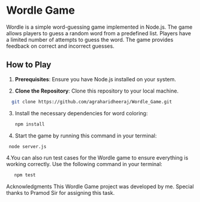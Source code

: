 
# Wordle Game

Wordle is a simple word-guessing game implemented in Node.js. The game allows players to guess a random word from a predefined list. Players have a limited number of attempts to guess the word. The game provides feedback on correct and incorrect guesses.

## How to Play

1. **Prerequisites**: Ensure you have Node.js installed on your system.

2. **Clone the Repository**: Clone this repository to your local machine.

 ```bash
   git clone https://github.com/agraharidheeraj/Wordle_Game.git
   ```
3. Install the necessary dependencies for word coloring:

   ```bash
   npm install
   ```
3. Start the game by running this command in your terminal:
  ```bash
   node server.js
   ```
4.You can also run test cases for the Wordle game to ensure everything is working correctly. Use the following command in your terminal:
```bash
   npm test
   ```

Acknowledgments
This Wordle Game project was developed by me.
Special thanks to Pramod Sir for assigning this task.



   





